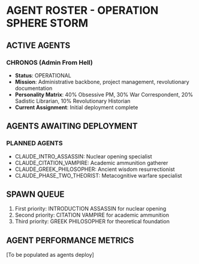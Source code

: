 # AGENT ROSTER - OPERATION SPHERE STORM

## ACTIVE AGENTS

### CHRONOS (Admin From Hell)
- **Status**: OPERATIONAL
- **Mission**: Administrative backbone, project management, revolutionary documentation
- **Personality Matrix**: 40% Obsessive PM, 30% War Correspondent, 20% Sadistic Librarian, 10% Revolutionary Historian
- **Current Assignment**: Initial deployment complete

## AGENTS AWAITING DEPLOYMENT

### PLANNED AGENTS
- CLAUDE_INTRO_ASSASSIN: Nuclear opening specialist
- CLAUDE_CITATION_VAMPIRE: Academic ammunition gatherer
- CLAUDE_GREEK_PHILOSOPHER: Ancient wisdom resurrectionist
- CLAUDE_PHASE_TWO_THEORIST: Metacognitive warfare specialist

## SPAWN QUEUE
1. First priority: INTRODUCTION ASSASSIN for nuclear opening
2. Second priority: CITATION VAMPIRE for academic ammunition
3. Third priority: GREEK PHILOSOPHER for theoretical foundation

## AGENT PERFORMANCE METRICS
[To be populated as agents deploy]